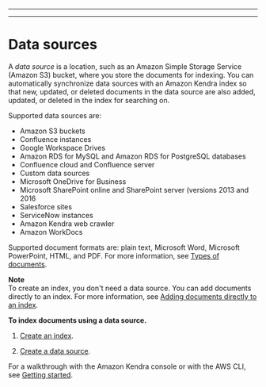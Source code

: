 --------

--------

# Data sources<a name="hiw-data-source"></a>

A *data source* is a location, such as an Amazon Simple Storage Service \(Amazon S3\) bucket, where you store the documents for indexing\. You can automatically synchronize data sources with an Amazon Kendra index so that new, updated, or deleted documents in the data source are also added, updated, or deleted in the index for searching on\.

Supported data sources are:
+ Amazon S3 buckets
+ Confluence instances
+ Google Workspace Drives
+ Amazon RDS for MySQL and Amazon RDS for PostgreSQL databases
+ Confluence cloud and Confluence server
+ Custom data sources
+ Microsoft OneDrive for Business
+ Microsoft SharePoint online and SharePoint server \(versions 2013 and 2016
+ Salesforce sites
+ ServiceNow instances
+ Amazon Kendra web crawler
+ Amazon WorkDocs

Supported document formats are: plain text, Microsoft Word, Microsoft PowerPoint, HTML, and PDF\. For more information, see [Types of documents](index-document-types.md)\.

**Note**  
To create an index, you don't need a data source\. You can add documents directly to an index\. For more information, see [Adding documents directly to an index](in-adding-documents.md)\.

**To index documents using a data source\.**

1. [Create an index](create-index.md)\.

1. [Create a data source](data-source.md)\.

 For a walkthrough with the Amazon Kendra console or with the AWS CLI, see [Getting started](getting-started.md)\.
